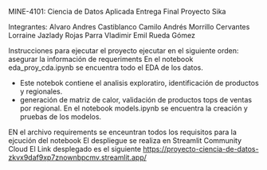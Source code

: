 MINE-4101: Ciencia de Datos Aplicada Entrega Final Proyecto Sika

Integrantes:
Alvaro Andres Castiblanco 
Camilo Andrés Morrillo Cervantes
Lorraine Jazlady Rojas Parra
Vladimir Emil Rueda Gómez

Instrucciones para ejecutar el proyecto
ejecutar en el siguiente orden:
asegurar la información  de requeriments
En el notebook eda_proy_cda.ipynb se encuentra todo el EDA de los datos.
  - Este notebok contiene el analisis exploratiro, identificación de productos y regionales.
  - generación de matriz de calor, validación de productos tops de ventas por regional.
En el notebook models.ipynb se encuentra la creación y pruebas de los modelos.
     
EN el archivo requirements se enceuntran todos los requisitos para la ejcución del notebook
El despliegue se realiza en Streamlit Community Cloud 
El Link desplegado es el siguiente https://proyecto-ciencia-de-datos-zkvx9daf9xp7znownbpcmv.streamlit.app/

